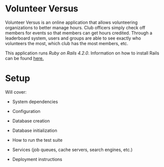 # Volunteer Versus

Volunteer Versus is an online application that allows volunteering organizations to better manage hours. Club officers simply check off members for events so that members can get hours credited. Through a leaderboard system, users and groups are able to see exactly who volunteers the most, which club has the most members, etc.

This application runs *Ruby on Rails 4.2.0*. Information on how to install Rails can be found [here.](http://rubyonrails.org/download/)

# Setup
Will cover:
* System dependencies

* Configuration

* Database creation

* Database initialization

* How to run the test suite

* Services (job queues, cache servers, search engines, etc.)

* Deployment instructions
